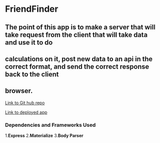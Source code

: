 # FriendFinder

## The point of this app is to make a server that will take request from the client that will take data and use it to do
## calculations on it, post new data to an api in the correct format, and send the correct response back to the client
## browser.

[Link to Git hub repo](https://github.com/Livingnight/FriendFinder)

[Link to deployed app](https://gt-friend-finder.herokuapp.com/)

### Dependencies and Frameworks Used

1.**Express**
2.**Materialize**
3.**Body Parser**